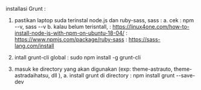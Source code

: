 installasi Grunt : 

1. pastikan laptop suda terinstal node.js dan ruby-sass, sass : 
	a. cek : npm --v, sass --v
	b. kalau belum terisntall, 
		: https://linux4one.com/how-to-install-node-js-with-npm-on-ubuntu-18-04/
		: https://www.npmjs.com/package/ruby-sass
		: https://sass-lang.com/install

2. intall grunt-cli global : sudo npm install -g grunt-cli
3. masuk ke directory yang akan digunakan (exp: theme-astrauto, theme-astradaihatsu, dll ),
	a. install grunt di directory : npm install grunt --save-dev

